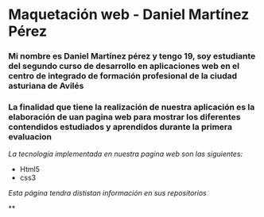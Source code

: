 # **Maquetación web - Daniel Martínez Pérez**
### Mi nombre es Daniel Martínez pérez y tengo 19, soy estudiante del segundo curso de desarrollo en aplicaciones web en el centro de integrado de formación profesional de la ciudad asturiana de Avilés
### La finalidad que tiene la realización de nuestra aplicación es la elaboración de uan pagina web para mostrar los diferentes contendidos estudiados y aprendidos durante la primera evaluacion

*La tecnología implementada en nuestra pagina web son las siguientes:*
- Html5
- css3

*Esta página tendra dististan información en sus repositorios*

**
